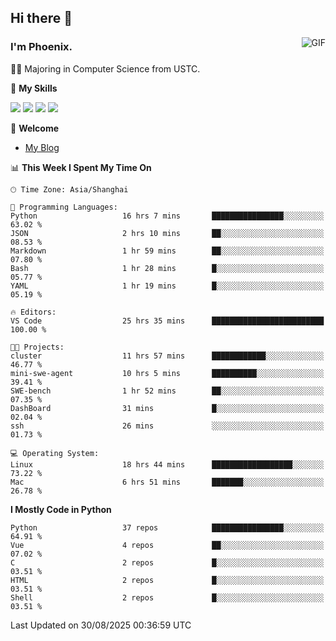 ## Hi there 👋
<img align="right" alt="GIF" src="https://raw.githubusercontent.com/JoeyBling/JoeyBling/master/pic/pusheencode.gif" />

### I'm Phoenix.

👨‍🎓 Majoring in Computer Science from USTC.

🌟 **My Skills**

![](https://img.shields.io/badge/-Python-3e74a2?style=flat-square&logo=Python&logoColor=fff)
![](https://img.shields.io/badge/-C++-9f62a5?style=flat&logo=cplusplus&logoColor=white)
![](https://img.shields.io/badge/-Linux-185886?style=flat-square&logo=Linux&logoColor=fff)
![](https://img.shields.io/badge/-Rust-ff4136?style=flat-square&logo=Rust&logoColor=fff)

💬 **Welcome**

- [My Blog](https://ysy-phoenix.github.io/)

<!--START_SECTION:waka-->
📊 **This Week I Spent My Time On** 

```text
🕑︎ Time Zone: Asia/Shanghai

💬 Programming Languages: 
Python                   16 hrs 7 mins       ████████████████░░░░░░░░░   63.02 % 
JSON                     2 hrs 10 mins       ██░░░░░░░░░░░░░░░░░░░░░░░   08.53 % 
Markdown                 1 hr 59 mins        ██░░░░░░░░░░░░░░░░░░░░░░░   07.80 % 
Bash                     1 hr 28 mins        █░░░░░░░░░░░░░░░░░░░░░░░░   05.77 % 
YAML                     1 hr 19 mins        █░░░░░░░░░░░░░░░░░░░░░░░░   05.19 % 

🔥 Editors: 
VS Code                  25 hrs 35 mins      █████████████████████████   100.00 % 

🐱‍💻 Projects: 
cluster                  11 hrs 57 mins      ████████████░░░░░░░░░░░░░   46.77 % 
mini-swe-agent           10 hrs 5 mins       ██████████░░░░░░░░░░░░░░░   39.41 % 
SWE-bench                1 hr 52 mins        ██░░░░░░░░░░░░░░░░░░░░░░░   07.35 % 
DashBoard                31 mins             █░░░░░░░░░░░░░░░░░░░░░░░░   02.04 % 
ssh                      26 mins             ░░░░░░░░░░░░░░░░░░░░░░░░░   01.73 % 

💻 Operating System: 
Linux                    18 hrs 44 mins      ██████████████████░░░░░░░   73.22 % 
Mac                      6 hrs 51 mins       ███████░░░░░░░░░░░░░░░░░░   26.78 % 
```

**I Mostly Code in Python** 

```text
Python                   37 repos            ████████████████░░░░░░░░░   64.91 % 
Vue                      4 repos             ██░░░░░░░░░░░░░░░░░░░░░░░   07.02 % 
C                        2 repos             █░░░░░░░░░░░░░░░░░░░░░░░░   03.51 % 
HTML                     2 repos             █░░░░░░░░░░░░░░░░░░░░░░░░   03.51 % 
Shell                    2 repos             █░░░░░░░░░░░░░░░░░░░░░░░░   03.51 % 
```




 Last Updated on 30/08/2025 00:36:59 UTC
<!--END_SECTION:waka-->

<!--
**ysy-phoenix/ysy-phoenix** is a ✨ _special_ ✨ repository because its `README.md` (this file) appears on your GitHub profile.

Here are some ideas to get you started:

- 🔭 I’m currently working on ...
- 🌱 I’m currently learning ...
- 👯 I’m looking to collaborate on ...
- 🤔 I’m looking for help with ...
- 💬 Ask me about ...
- 📫 How to reach me: ...
- 😄 Pronouns: ...
- ⚡ Fun fact: ...
-->
